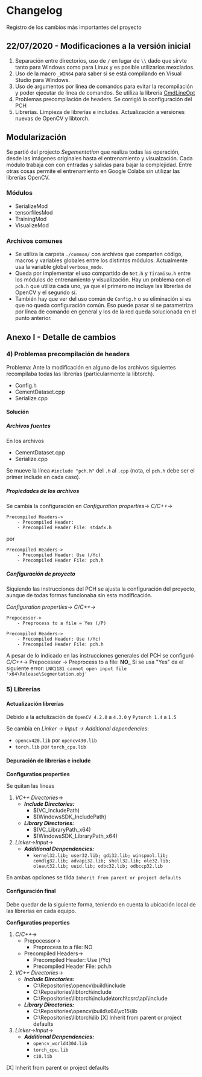 # Changelog
Registro de los cambios más importantes del proyecto

## 22/07/2020 - Modificaciones a la versión inicial
1. Separación entre directorios, uso de `/` en lugar de `\\` dado que sirvte tanto para Windows como para Linux y es posible utilizarlos mexclados.
2. Uso de la macro `_WIN64` para saber si se está compilando en Visual Studio para Windows.
3. Uso de argumentos por línea de comandos para evitar la recompilación y poder ejecutar de línea de comandos. Se utiliza la librería [CmdLineOpt](https://github.com/scativa/cmdlineopt)
4. Problemas precompilación de headers. Se corrigió la configuración del PCH 
5. Librerías. Limpieza de librerías e includes. Actualización a versiones nuevas de OpenCV y libtorch.

## Modularización
Se partió del projecto *Segementation* que realiza todas las operación, desde las imágenes originales hasta el entrenamiento y visualzación. Cada módulo trabaja con con entradas y salidas para bajar la complejidad. Entre otras cosas permite el entrenamiento en Google Colabs sin utilizar las librerías OpenCV.

### Módulos
- SerializeMod
- tensorfilesMod
- TrainingMod
- VisualizeMod

### Archivos comunes
- Se utiliza la carpeta `./common/` con archivos que comparten código, macros y variables globales entre los distintos módulos. Actualmente usa la variable global `verbose_mode`.
- Queda por implementar el uso compartido de `Net.h` y `Tiramisu.h` entre los módulos de entrenamiento y visualización. Hay un problema con el `pch.h` que utiliza cada uno, ya que el primero no incluye las librerías de OpenCV y el segundo sí.
- También hay que ver del uso común de `Config.h` o su eliminación si es que no queda configuración común. Eso puede pasar si se parametriza por línea de comando en general y los de la red queda solucionada en el punto anterior.

## Anexo I - Detalle de cambios

### 4) Problemas precompilación de headers
Problema: Ante la modificación en alguno de los archivos siguientes recompilaba todas las librerías (particularmente la libtorch).

- Config.h
- CementDataset.cpp
- Serialize.cpp

#### Solución
##### Archivos fuentes
En los archivos 
- CementDataset.cpp
- Serialize.cpp

Se mueve la línea `#include "pch.h"` del `.h` al `.cpp` (nota, el `pch.h` debe ser el primer include en cada caso).

##### Propiedades de los archivos
Se cambia la configuración en _Configuration properties_-> _C/C++_->
```
Precompiled Headers->
	- Precompiled Header: 
	- Precompiled Header File: stdafx.h
```
por
```
Precompiled Headers->
	- Precompiled Header: Use (/Yc)
	- Precompiled Header File: pch.h
```

##### Configuración de proyecto
Siquiendo las instrucciones del PCH se ajusta la configuración del proyecto, aunque de todas formas funcionaba sin esta modificación.

_Configuration properties_-> _C/C++_->
```
Prepocessor->
	- Preprocess to a file = Yes (/P)

Precompiled Headers->
	- Precompiled Header: Use (/Yc)
	- Precompiled Header File: pch.h
```

A pesar de lo indicado en las instrucciones generales del PCH se configuró _C/C++_-> Prepocessor -> Preprocess to a file: **NO**_
Si se usa "Yes" da el siguiente error: `LNK1181 cannot open input file 'x64\Release\Segmentation.obj'`

### 5) Librerías

#### Actualización librerías
Debido a la actulización de `OpenCV 4.2.0` a `4.3.0` y `Pytorch 1.4` a `1.5`

Se cambia en _Linker -> Input -> Additional dependencies_:
- `opencv420.lib` por `opencv430.lib`
- `torch.lib` por `torch_cpu.lib`


#### Depuración de librerías e include
__Configuratios properties__

Se quitan las líneas
1. *VC++ Directories*->
   - __*Include Directories:*__
	 - $(VC_IncludePath)
	 - $(WindowsSDK_IncludePath)
   - __*Library Directories:*__
	 - $(VC_LibraryPath_x64)
	 - $(WindowsSDK_LibraryPath_x64)
2. *Linker*->*Input*->  
   - __*Additional Denpendencies:*__        
     - `kernel32.lib; user32.lib; gdi32.lib; winspool.lib; comdlg32.lib; advapi32.lib; shell32.lib; ole32.lib; oleaut32.lib; uuid.lib; odbc32.lib; odbccp32.lib`

En ambas opciones se tilda `Inherit from parent or project defaults`

#### Configuración final
Debe quedar de la siguiente forma, teniendo en cuenta la ubicación local de las librerías en cada equipo.

__Configuratios properties__


1. _C/C++_->
	- Prepocessor->
	  - Preprocess to a file: NO
	- Precompiled Headers->
	  - Precompiled Header: Use (/Yc)
	  - Precompiled Header File: pch.h
2. *VC++ Directories*->
   - __*Include Directories:*__
     - C:\Repositories\opencv\build\include
     - C:\Repositories\libtorch\include
     - C:\Repositories\libtorch\include\torch\csrc\api\include
   - __*Library Directories:*__
     - C:\Repositories\opencv\build\x64\vc15\lib
     - C:\Repositories\libtorch\lib
[X] Inherit from parent or project defaults
3. *Linker*->*Input*->  
   - __*Additional Denpendencies:*__        
     - `opencv_world430d.lib`
	 - `torch_cpu.lib`
	 - `c10.lib`
	 
[X] Inherit from parent or project defaults
